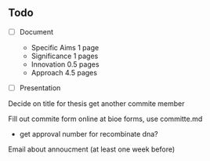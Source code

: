 Todo
----

- [ ] Document
  * Specific Aims 1 page
  * Significance 1 pages
  * Innovation 0.5 pages
  * Approach 4.5 pages

- [ ] Presentation



Decide on title for thesis
get another commite member

Fill out commite form online at bioe forms, use committe.md
* get approval number for recombinate dna?


Email about annoucment (at least one week before)
